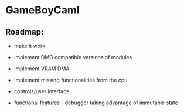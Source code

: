 # GameBoyCaml


## Roadmap:

 - make it work

 - implement DMG compatible versions of modules

 - implement VRAM DMA

 - implement missing functionalities from the cpu

 - controls/user interface

 - functional features - debugger taking advantage of immutable state
